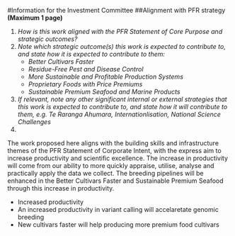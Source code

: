 #Information for the Investment Committee
##Alignment with PFR strategy
**(Maximum 1 page)**
1. _How is this work aligned with the PFR Statement of Core Purpose and strategic outcomes?_
2. _Note which strategic outcome(s) this work is expected to contribute to, and state how it is expected to contribute to them:_
    * _Better Cultivars Faster_
    * _Residue-Free Pest and Disease Control_
    * _More Sustainable and Profitable Production Systems_
    * _Proprietary Foods with Price Premiums_
    * _Sustainable Premium Seafood and Marine Products_
3. _If relevant, note any other significant internal or external strategies that this work is expected to contribute to, and state how it will contribute to them, e.g. Te Raranga Ahumara, Internationlisation, National Science Challenges_
4. 

The work proposed here aligns with the building skills and infrastructure themes of the PFR Statement of Corporate Intent, with the express aim to increase productivity and scientific excellence. The increase in productivity will come from our ability to more quickly appraise, utilise, analyse and practically apply the data we collect. The breeding pipelines will be enhanced in the Better Cultivars Faster and Sustainable Premium Seafood through this increase in productivity.

- Increased productivity
- An increased productivity in variant calling will accelaretate genomic breeding
- New cultivars faster will help producing more premium food cultivars
